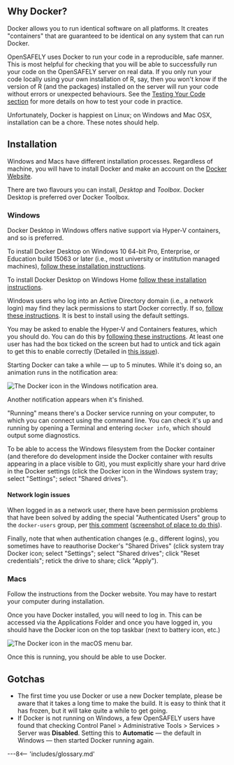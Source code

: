 
## Why Docker?

Docker allows you to run identical software on all platforms. 
It creates "containers" that are guaranteed to be identical on any system that can run Docker.

OpenSAFELY uses Docker to run your code in a reproducible, safe manner. 
This is most helpful for checking that you will be able to successfully run your code on the OpenSAFELY server on real data.
If you only run your code locally using your own installation of R, say, then you won't know if the version of R (and the packages) installed on the server will run your code without errors or unexpected behaviours.
See the [Testing Your Code section](actions-pipelines.md) for more details on how to test your code in practice.

Unfortunately, Docker is happiest on Linux; on Windows and Mac OSX, installation can be a chore. 
These notes should help.

## Installation

Windows and Macs have different installation processes. 
Regardless of machine, you will have to install Docker and make an account on the [Docker Website](https://docs.docker.com/).

There are two flavours you can install, *Desktop* and *Toolbox*. 
Docker Desktop is preferred over Docker Toolbox. 

### Windows

Docker Desktop in Windows offers native support via Hyper-V containers, and so is preferred.

To install Docker Desktop on Windows 10 64-bit Pro, Enterprise, or Education build 15063 or later (i.e., most university or institution managed machines), [follow these installation instructions](https://docs.docker.com/docker-for-windows/install/).

To install Docker Desktop on Windows Home [follow these installation instructions](https://docs.docker.com/docker-for-windows/install-windows-home/).

Windows users who log into an Active Directory domain (i.e., a network login) may find they lack permissions to start Docker correctly. 
If so, [follow these instructions](https://github.com/docker/for-win/issues/785#issuecomment-344805180).
It is best to install using the default settings.

You may be asked to enable the Hyper-V and Containers features, which you should do.
You can do this by [following these instructions](https://docs.microsoft.com/en-us/virtualization/hyper-v-on-windows/quick-start/enable-hyper-v). 
At least one user has had the box ticked on the screen but had to untick and tick again to get this to enable correctly (Detailed in [this issue](https://github.com/ebmdatalab/custom-docker/issues/4)).

Starting Docker can take a while &mdash; up to 5 minutes.
While it's doing so, an animation runs in the notification area:

![The Docker icon in the Windows notification
area.](images/win-docker-starting.png)

Another notification appears when it's finished.

"Running" means there's a Docker service running on your computer, to which you can connect using the command line.
You can check it's up and running by opening a Terminal and entering `docker info`, which should output some diagnostics.

To be able to access the Windows filesystem from the Docker container (and therefore do development inside the Docker container with results appearing in a place visible to Git), you must explicitly share your hard drive in the Docker settings (click the Docker icon in the Windows system tray; select "Settings"; select "Shared drives").

#### Network login issues

When logged in as a network user, there have been permission problems that have been solved by adding the special "Authenticated Users" group to the `docker-users` group, per [this comment](https://github.com/docker/for-win/issues/785#issuecomment-327237998) ([screenshot of place to do this](https://github.com/docker/for-win/issues/785#issuecomment-344805180)).

Finally, note that when authentication changes (e.g., different logins), you sometimes have to reauthorise Docker's "Shared Drives" (click system tray Docker icon; select "Settings"; select "Shared drives"; click "Reset credentials"; retick the drive to share; click "Apply").

### Macs

Follow the instructions from the Docker website. 
You may have to restart your computer during installation.

Once you have Docker installed, you will need to log in.
This can be accessed via the Applications Folder and once you have logged in, you should have the Docker icon on the top taskbar (next to battery icon, etc.)

![The Docker icon in the macOS menu bar.](images/macos-menu-bar.png)

Once this is running, you should be able to use Docker.

## Gotchas

- The first time you use Docker or use a new Docker template, please be aware that it takes a long time to make the build.
It is easy to think that it has frozen, but it will take quite a while to get going.
- If Docker is not running on Windows, a few OpenSAFELY users have found that
  checking Control Panel > Administrative Tools > Services > Server
  was **Disabled**. Setting this to **Automatic** — the default in
  Windows — then started Docker running again.

---8<-- 'includes/glossary.md'
